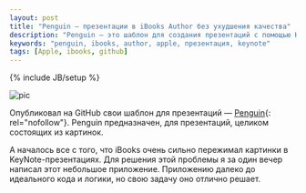 ```yaml
---
layout: post
title: "Penguin — презентации в iBooks Author без ухудшения качества"
description: "Penguin — это шаблон для создания презентаций с помощью HTML в iBooks Author"
keywords: "penguin, ibooks, author, apple, презентация, keynote"
tags: [Apple, ibooks, github]
---
```

{% include JB/setup %}

![pic][] 

Опубликовал на GitHub свои шаблон для презентаций — [Penguin][]{: rel="nofollow"}. Penguin предназначен, для презентаций, целиком состоящих из картинок.

А началось все с того, что iBooks очень сильно пережимал картинки в KeyNote-презентациях. Для решения этой проблемы я за один вечер написал этот небольшое приложение. Приложению далеко до идеального кода и логики, но свою задачу оно отлично решает.

[pic]: http://31808.selcdn.ru/it-prm/pics/pingvini.jpg
[Penguin]: https://github.com/shuvalov-anton/Penguin
